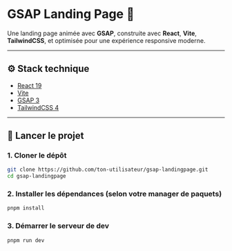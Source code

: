 # GSAP Landing Page 🚀

Une landing page animée avec **GSAP**, construite avec **React**, **Vite**, **TailwindCSS**, et optimisée pour une expérience responsive moderne.

---

## ⚙️ Stack technique

- [React 19](https://react.dev/)
- [Vite](https://vitejs.dev/)
- [GSAP 3](https://greensock.com/gsap/)
- [TailwindCSS 4](https://tailwindcss.com/)

---

## 🚀 Lancer le projet

### 1. Cloner le dépôt

```bash
git clone https://github.com/ton-utilisateur/gsap-landingpage.git
cd gsap-landingpage
```

### 2. Installer les dépendances (selon votre manager de paquets)
```bash
pnpm install
```

### 3. Démarrer le serveur de dev
```bash
pnpm run dev
```
